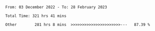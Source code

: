 <!--START_SECTION:waka-->

```text
From: 03 December 2022 - To: 28 February 2023

Total Time: 321 hrs 41 mins

Other        281 hrs 8 mins  >>>>>>>>>>>>>>>>>>>>>>---   87.39 %
```

<!--END_SECTION:waka-->